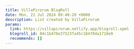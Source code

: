 ```yaml
---
title: VillaPirorum BlogRoll
date: Mon, 22 Jul 2024 09:40:20 +0000
description: List created by VillaPirorum
params:
  link: https://villapirorum.netlify.app/blogroll.opml
  blogroll_id: 84c1b470e37523fa45c18470da1718e9
  recommends: []
---
```

